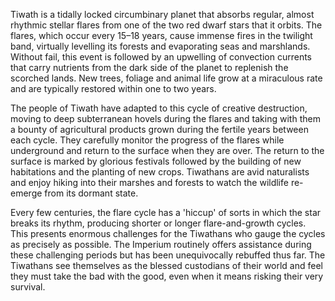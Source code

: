 Tiwath is a tidally locked circumbinary planet that absorbs regular, almost rhythmic stellar flares from one of the two red dwarf stars that it orbits. The flares, which occur every 15–18 years, cause immense fires in the twilight band, virtually levelling its forests and evaporating seas and marshlands. Without fail, this event is followed by an upwelling of convection currents that carry nutrients from the dark side of the planet to replenish the scorched lands. New trees, foliage and animal life grow at a miraculous rate and are typically restored within one to two years.

The people of Tiwath have adapted to this cycle of creative destruction, moving to deep subterranean hovels during the flares and taking with them a bounty of agricultural products grown during the fertile years between each cycle. They carefully monitor the progress of the flares while underground and return to the surface when they are over. The return to the surface is marked by glorious festivals followed by the building of new habitations and the planting of new crops. Tiwathans are avid naturalists and enjoy hiking into their marshes and forests to watch the wildlife re-emerge from its dormant state.

Every few centuries, the flare cycle has a 'hiccup' of sorts in which the star breaks its rhythm, producing shorter or longer flare-and-growth cycles. This presents enormous challenges for the Tiwathans who gauge the cycles as precisely as possible. The Imperium routinely offers assistance during these challenging periods but has been unequivocally rebuffed thus far. The Tiwathans see themselves as the blessed custodians of their world and feel they must take the bad with the good, even when it means risking their very survival.

